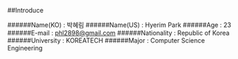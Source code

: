 ##Introduce

######Name(KO) : 박혜림
######Name(US) : Hyerim Park
######Age : 23
######E-mail : phl2898@gmail.com
######Nationality : Republic of Korea
######University : KOREATECH
######Major : Computer Science Engineering
